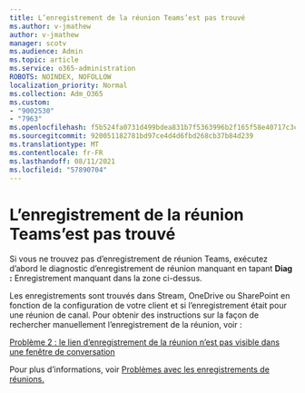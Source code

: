 ```yaml
---
title: L’enregistrement de la réunion Teams’est pas trouvé
ms.author: v-jmathew
author: v-jmathew
manager: scotv
ms.audience: Admin
ms.topic: article
ms.service: o365-administration
ROBOTS: NOINDEX, NOFOLLOW
localization_priority: Normal
ms.collection: Adm_O365
ms.custom:
- "9002530"
- "7963"
ms.openlocfilehash: f5b524fa0731d499bdea831b7f5363996b2f165f58e40717c3ca8a22dc264397
ms.sourcegitcommit: 920051182781bd97ce4d4d6fbd268cb37b84d239
ms.translationtype: MT
ms.contentlocale: fr-FR
ms.lasthandoff: 08/11/2021
ms.locfileid: "57890704"
---
```

# <a name="cant-find-the-teams-meeting-recording"></a>L’enregistrement de la réunion Teams’est pas trouvé

Si vous ne trouvez pas d’enregistrement de réunion Teams, exécutez d’abord le diagnostic d’enregistrement de réunion manquant en tapant **Diag :** Enregistrement manquant dans la zone ci-dessus. 

Les enregistrements sont trouvés dans Stream, OneDrive ou SharePoint en fonction de la configuration de votre client et si l’enregistrement était pour une réunion de canal. Pour obtenir des instructions sur la façon de rechercher manuellement l’enregistrement de la réunion, voir : 

[Problème 2 : le lien d’enregistrement de la réunion n’est pas visible dans une fenêtre de conversation](https://docs.microsoft.com/microsoftteams/troubleshoot/meetings/troubleshoot-meeting-recording-issues#issue-2-the-meeting-recording-link-isnt-visible-in-a-chat-window)

Pour plus d’informations, voir [Problèmes avec les enregistrements de réunions.](https://docs.microsoft.com/microsoftteams/troubleshoot/meetings/troubleshoot-meeting-recording-issues)
